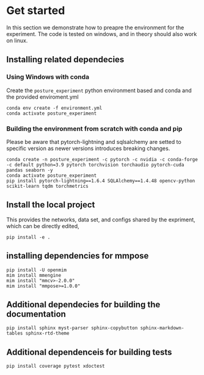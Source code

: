 # Get started
In this section we demonstrate how to preapre the environment for the experiment. 
The code is tested on windows, and in theory should also work on linux. 

## Installing related dependecies
### Using Windows with conda
Create the `posture_experiment` python environment based and conda and the provided enviroment.yml
``` batch
conda env create -f environment.yml
conda activate posture_experiment
```
### Building the environment from scratch with conda and pip
Please be aware that pytorch-lightning and sqlsalchemy are setted to specific version as newer versions introduces breaking changes. 
``` batch
conda create -n posture_experiment -c pytorch -c nvidia -c conda-forge -c default python=3.9 pytorch torchvision torchaudio pytorch-cuda pandas seaborn -y
conda activate posture_experiment
pip install pytorch-lightning==1.6.4 SQLAlchemy==1.4.48 opencv-python scikit-learn tqdm torchmetrics
```


## Install the local project
This provides the networks, data set, and configs shared by the expriment, which can be directly edited,

``` batch
pip install -e . 
```

## installing dependencies for mmpose
``` batch
pip install -U openmim
mim install mmengine
mim install "mmcv>-2.0.0"
mim install "mmpose>=1.0.0"
```

## Additional dependecies for building the documentation
``` batch
pip install sphinx myst-parser sphinx-copybutton sphinx-markdown-tables sphinx-rtd-theme
```

## Additional dependenceis for building tests
``` batch
pip install coverage pytest xdoctest
```